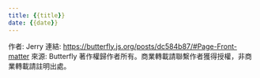 ```yaml
---
title: {{title}}
date: {{date}}
---
```


作者: Jerry
連結: https://butterfly.js.org/posts/dc584b87/#Page-Front-matter
來源: Butterfly
著作權歸作者所有。商業轉載請聯繫作者獲得授權，非商業轉載請註明出處。
